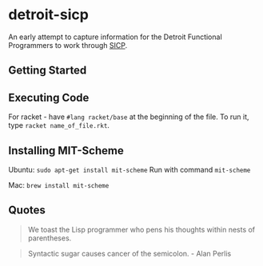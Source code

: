 # detroit-sicp

An early attempt to capture information for the Detroit Functional Programmers to work through [SICP](https://mitpress.mit.edu/sites/default/files/sicp/index.html).

## Getting Started

## Executing Code

For racket - have `#lang racket/base` at the beginning of the file. To run it, type `racket name_of_file.rkt`.

## Installing MIT-Scheme

Ubuntu: `sudo apt-get install mit-scheme`
Run with command `mit-scheme`

Mac: `brew install mit-scheme`

## Quotes

> We toast the Lisp programmer who pens his thoughts within nests of parentheses.

> Syntactic sugar causes cancer of the semicolon. - Alan Perlis
